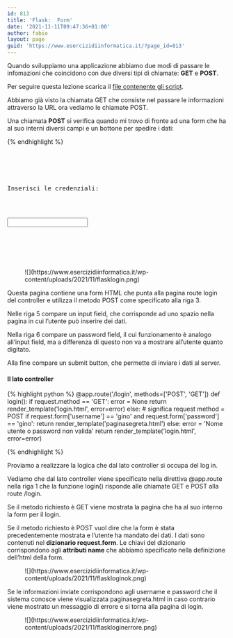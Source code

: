 ```yaml
---
id: 813
title: 'Flask:  Form'
date: '2021-11-11T09:47:36+01:00'
author: fabio
layout: page
guid: 'https://www.esercizidiinformatica.it/?page_id=813'
---
```


Quando sviluppiamo una applicazione abbiamo due modi di passare le infomazioni che coincidono con due diversi tipi di chiamate: **GET** e **POST**.

Per seguire questa lezione scarica il [file contenente gli script](https://www.esercizidiinformatica.it/progetti/flask/miosito4.zip).

Abbiamo già visto la chiamata GET che consiste nel passare le informazioni attraverso la URL ora vediamo le chiamate POST.

Una chiamata **POST** si verifica quando mi trovo di fronte ad una form che ha al suo interni diversi campi e un bottone per spedire i dati:

<div class="wp-block-simple-code-block-ace" style="height: 250px; position:relative; margin-bottom: 50px;">{% endhighlight %}
<pre class="wp-block-simple-code-block-ace" data-copy="false" data-fontsize="14" data-lines="Infinity" data-mode="html" data-showlines="true" data-theme="monokai" style="position:absolute;top:0;right:0;bottom:0;left:0"><html>
   <body>
      <form action = "http://localhost:5000/login" method = "post">
         <p>Inserisci le credenziali:</p>
         <p><input type = "text" name = "username" /></p>
         <p><input type = "password" name = "password" /></p>
         <p><input type = "submit" value = "submit" /></p>
      </form>   
   </body>
</html>
{% endhighlight %}

</div><figure class="wp-block-image size-full">![](https://www.esercizidiinformatica.it/wp-content/uploads/2021/11/flasklogin.png)</figure>Questa pagina contiene una form HTML che punta alla pagina route login del controller e utilizza il metodo POST come specificato alla riga 3.

Nelle riga 5 compare un input field, che corrisponde ad uno spazio nella pagina in cui l’utente può inserire dei dati.

Nella riga 6 compare un password field, il cui funzionamento è analogo all’input field, ma a differenza di questo non va a mostrare all’utente quanto digitato.

Alla fine compare un submit button, che permette di inviare i dati al server.

#### Il lato controller

{% highlight python %}
@app.route('/login', methods=['POST', 'GET'])
def login():
    if request.method == 'GET':
        error = None
        return render_template('login.html', error=error)
    else:   # significa request method = POST
        if request.form['username'] == 'gino' and request.form['password'] == 'gino':
            return render_template('paginasegreta.html')
        else:
            error = 'Nome utente o password non valida'
            return render_template('login.html', error=error)
        
{% endhighlight %}

</div>Proviamo a realizzare la logica che dal lato controller si occupa del log in.

Vediamo che dal lato controller viene specificato nella direttiva @app.route nella riga 1 che la funzione login() risponde alle chiamate GET e POST alla route /login.

Se il metodo richiesto è GET viene mostrata la pagina che ha al suo interno la form per il login.

Se il metodo richiesto è POST vuol dire che la form è stata precedentemente mostrata e l’utente ha mandato dei dati. I dati sono contenuti nel **dizionario request.form**. Le chiavi del dizionario corrispondono agli **attributi name** che abbiamo specificato nella definizione dell’html della form.

<figure class="wp-block-image size-full">![](https://www.esercizidiinformatica.it/wp-content/uploads/2021/11/flaskloginok.png)</figure>Se le informazioni inviate corrispondono agli username e password che il sistema conosce viene visualizzata paginasegreta.html in caso contrario viene mostrato un messaggio di errore e si torna alla pagina di login.

<figure class="wp-block-image size-full">![](https://www.esercizidiinformatica.it/wp-content/uploads/2021/11/flaskloginerrore.png)</figure></body></html>